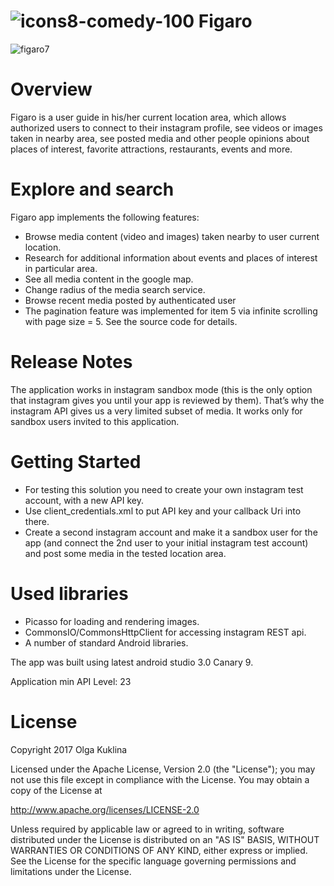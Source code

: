 
#  ![icons8-comedy-100](https://user-images.githubusercontent.com/6971421/29690362-82d0e6a0-88db-11e7-8a34-bc84b0142bb2.png) Figaro 


![figaro7](https://user-images.githubusercontent.com/6971421/29691475-f9eaccc0-88df-11e7-943f-9f89f8937d39.jpg)

Overview
======
Figaro is a user guide in his/her current location area, which allows authorized users to connect to their instagram profile, see videos or images taken in nearby area, see posted media and other people opinions about places of interest, favorite attractions, restaurants, events and more.

Explore and search
======

Figaro app implements the following features:

- Browse media content (video and images) taken nearby to user current location.
- Research for additional information about events and places of interest in particular area. 
- See all media content in the google map. 
- Change radius of the media search service.
- Browse recent media posted by authenticated user
- The pagination feature was implemented for item 5 via infinite scrolling with page size = 5. See the source code for details.

Release Notes
======
The application works in instagram sandbox mode (this is the only option that instagram gives you until your app is reviewed by them). That’s why the instagram API gives us a very limited subset of media. It works only for sandbox users invited to this application. 

Getting Started
======
- For testing this solution you need to create your own instagram test account, with a new API key. 
- Use client_credentials.xml to put API key and your callback Uri into there. 
- Create a second instagram account and make it a sandbox user for the app (and connect the 2nd user to your initial instagram test account) and post some media in the tested location area. 

Used libraries
======

- Picasso for loading and rendering images.
- CommonsIO/CommonsHttpClient for accessing instagram REST api.
- A number of standard Android libraries.

The app was built using latest android studio 3.0 Canary 9.

Application min API Level: 23

License
======

Copyright 2017 Olga Kuklina

Licensed under the Apache License, Version 2.0 (the "License"); you may not use this file except in compliance with the License. You may obtain a copy of the License at

http://www.apache.org/licenses/LICENSE-2.0

Unless required by applicable law or agreed to in writing, software distributed under the License is distributed on an "AS IS" BASIS, WITHOUT WARRANTIES OR CONDITIONS OF ANY KIND, either express or implied. See the License for the specific language governing permissions and limitations under the License.
